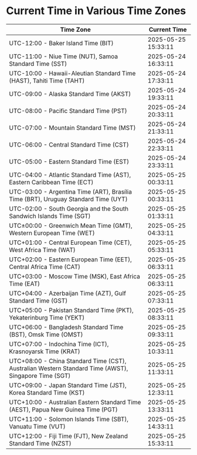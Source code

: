# Current Time in Various Time Zones

| Time Zone | Current Time |
|-----------|--------------|
| UTC-12:00 - Baker Island Time (BIT) | 2025-05-25 15:33:11 |
| UTC-11:00 - Niue Time (NUT), Samoa Standard Time (SST) | 2025-05-24 16:33:11 |
| UTC-10:00 - Hawaii-Aleutian Standard Time (HAST), Tahiti Time (TAHT) | 2025-05-24 17:33:11 |
| UTC-09:00 - Alaska Standard Time (AKST) | 2025-05-24 19:33:11 |
| UTC-08:00 - Pacific Standard Time (PST) | 2025-05-24 20:33:11 |
| UTC-07:00 - Mountain Standard Time (MST) | 2025-05-24 21:33:11 |
| UTC-06:00 - Central Standard Time (CST) | 2025-05-24 22:33:11 |
| UTC-05:00 - Eastern Standard Time (EST) | 2025-05-24 23:33:11 |
| UTC-04:00 - Atlantic Standard Time (AST), Eastern Caribbean Time (ECT) | 2025-05-25 00:33:11 |
| UTC-03:00 - Argentina Time (ART), Brasília Time (BRT), Uruguay Standard Time (UYT) | 2025-05-25 00:33:11 |
| UTC-02:00 - South Georgia and the South Sandwich Islands Time (SGT) | 2025-05-25 01:33:11 |
| UTC±00:00 - Greenwich Mean Time (GMT), Western European Time (WET) | 2025-05-25 04:33:11 |
| UTC+01:00 - Central European Time (CET), West Africa Time (WAT) | 2025-05-25 05:33:11 |
| UTC+02:00 - Eastern European Time (EET), Central Africa Time (CAT) | 2025-05-25 06:33:11 |
| UTC+03:00 - Moscow Time (MSK), East Africa Time (EAT) | 2025-05-25 06:33:11 |
| UTC+04:00 - Azerbaijan Time (AZT), Gulf Standard Time (GST) | 2025-05-25 07:33:11 |
| UTC+05:00 - Pakistan Standard Time (PKT), Yekaterinburg Time (YEKT) | 2025-05-25 08:33:11 |
| UTC+06:00 - Bangladesh Standard Time (BST), Omsk Time (OMST) | 2025-05-25 09:33:11 |
| UTC+07:00 - Indochina Time (ICT), Krasnoyarsk Time (KRAT) | 2025-05-25 10:33:11 |
| UTC+08:00 - China Standard Time (CST), Australian Western Standard Time (AWST), Singapore Time (SGT) | 2025-05-25 11:33:11 |
| UTC+09:00 - Japan Standard Time (JST), Korea Standard Time (KST) | 2025-05-25 12:33:11 |
| UTC+10:00 - Australian Eastern Standard Time (AEST), Papua New Guinea Time (PGT) | 2025-05-25 13:33:11 |
| UTC+11:00 - Solomon Islands Time (SBT), Vanuatu Time (VUT) | 2025-05-25 14:33:11 |
| UTC+12:00 - Fiji Time (FJT), New Zealand Standard Time (NZST) | 2025-05-25 15:33:11 |
